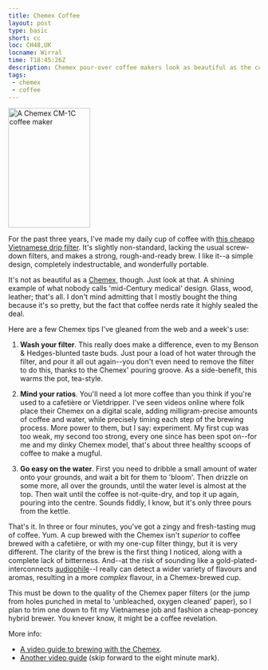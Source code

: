 ```yaml
---
title: Chemex Coffee
layout: post
type: basic
short: cc
loc: CH48,UK
locname: Wirral
time: T18:45:26Z
description: Chemex pour-over coffee makers look as beautiful as the coffee they make 
tags:
 - chemex
 - coffee
---
```

<img alt="A Chemex CM-1C coffee maker" src="http://dl.dropbox.com/u/84981/blog/u/2009/11/chemex-left.jpg" width="164" height="240" />

For the past three years, I've made my daily cup of coffee with [this cheapo Vietnamese drip filter][1]. It's slightly non-standard, lacking the usual screw-down filters, and makes a strong, rough-and-ready brew. I like it--a simple design, completely indestructable, and wonderfully portable.

It's not as beautiful as a [Chemex][2], though. Just look at that. A shining example of what nobody calls 'mid-Century medical' design. Glass, wood, leather; that's all. I don't mind admitting that I mostly bought the thing because it's so pretty, but the fact that coffee nerds rate it highly sealed the deal.

Here are a few Chemex tips I've gleaned from the web and a week's use:

1. **Wash your filter**. This really does make a difference, even to my Benson & Hedges-blunted taste buds. Just pour a load of hot water through the filter, and pour it all out again--you don't even need to remove the filter to do this, thanks to the Chemex' pouring groove. As a side-benefit, this warms the pot, tea-style.

2. **Mind your ratios**. You'll need a lot more coffee than you think if you're used to a cafetière or Vietdripper. I've seen videos online where folk place their Chemex on a digital scale, adding milligram-precise amounts of coffee and water, while precisely timing each step of the brewing process. More power to them, but I say: experiment. My first cup was too weak, my second too strong, every one since has been spot on--for me and my dinky Chemex model, that's about three healthy scoops of coffee to make a mugful.

3. **Go easy on the water**. First you need to dribble a small amount of water onto your grounds, and wait a bit for them to 'bloom'. Then drizzle on some more, all over the grounds, until the water level is almost at the top. Then wait until the coffee is not-quite-dry, and top it up again, pouring into the centre. Sounds fiddly, I know, but it's only three pours from the kettle.

That's it. In three or four minutes, you've got a zingy and fresh-tasting mug of coffee. Yum. A cup brewed with the Chemex isn't _superior_ to coffee brewed with a cafetière, or with my one-cup filter thingy, but it is very different. The clarity of the brew is the first thing I noticed, along with a complete lack of bitterness. And--at the risk of sounding like a gold-plated-interconnects [audiophile][5]--I really can detect a wider variety of flavours and aromas, resulting in a more _complex_ flavour, in a Chemex-brewed cup. 

This must be down to the quality of the Chemex paper filters (or the jump from holes punched in metal to 'unbleached, oxygen cleaned' paper), so I plan to trim one down to fit my Vietnamese job and fashion a cheap-poncey hybrid brewer. You knever know, it might be a coffee revelation.

More info:

* [A video guide to brewing with the Chemex][3].
* [Another video guide][4] (skip forward to the eight minute mark).


[1]:http://www.flickr.com/photos/mottram/146213293/
[2]:http://www.chemexcoffeemaker.com/ "Chemex Coffee Makers"
[3]:http://vimeo.com/6161817
[4]:http://www.inmymug.com/?p=233
[5]:http://forums.audioholics.com/forums/showpost.php?s=97d4a3c39d247bf955a57b3953326a34&p=15412&postcount=28 "Audiophiles can't tell the difference between Monster brand cables and coat hangers"